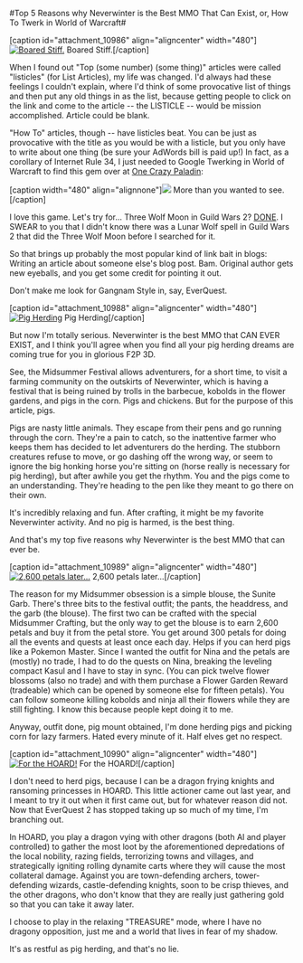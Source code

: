 #Top 5 Reasons why Neverwinter is the Best MMO That Can Exist, or, How To Twerk in World of Warcraft#

[caption id="attachment\_10986" align="aligncenter" width="480"][![Boared Stiff.](http://westkarana.com/wp-content/uploads/2013/09/GameClient-2013-09-12-00-38-15-69-480x334.jpg)](http://westkarana.com/wp-content/uploads/2013/09/GameClient-2013-09-12-00-38-15-69.jpg) Boared Stiff.[/caption]

When I found out "Top (some number) (some thing)" articles were called "listicles" (for List Articles), my life was changed. I'd always had these feelings I couldn't explain, where I'd think of some provocative list of things and then put any old things in as the list, because getting people to click on the link and come to the article -- the LISTICLE -- would be mission accomplished. Article could be blank.

"How To" articles, though -- have listicles beat. You can be just as provocative with the title as you would be with a listicle, but you only have to write about one thing (be sure your AdWords bill is paid up!) In fact, as a corollary of Internet Rule 34, I just needed to Google Twerking in World of Warcraft to find this gem over at [One Crazy Paladin](http://onecrazypaladin.wordpress.com/2013/08/26/miley-cyrus-twerking-in-world-of-warcraft/):

[caption width="480" align="alignnone"]![](http://onecrazypaladin.files.wordpress.com/2013/08/mileycyrus.png) More than you wanted to see.[/caption]

I love this game. Let's try for... Three Wolf Moon in Guild Wars 2? [DONE](http://www.shockfront.net/forum/m/5314351/viewthread/7251323-three-wolf-moon/forum_id/1721783). I SWEAR to you that I didn't know there was a Lunar Wolf spell in Guild Wars 2 that did the Three Wolf Moon before I searched for it.

So that brings up probably the most popular kind of link bait in blogs: Writing an article about someone else's blog post. Bam. Original author gets new eyeballs, and you get some credit for pointing it out.

Don't make me look for Gangnam Style in, say, EverQuest.

[caption id="attachment\_10988" align="aligncenter" width="480"][![Pig Herding](http://westkarana.com/wp-content/uploads/2013/09/GameClient-2013-09-11-22-20-24-911-480x320.jpg)](http://westkarana.com/wp-content/uploads/2013/09/GameClient-2013-09-11-22-20-24-911.jpg) Pig Herding[/caption]

But now I'm totally serious. Neverwinter is the best MMO that CAN EVER EXIST, and I think you'll agree when you find all your pig herding dreams are coming true for you in glorious F2P 3D.

See, the Midsummer Festival allows adventurers, for a short time, to visit a farming community on the outskirts of Neverwinter, which is having a festival that is being ruined by trolls in the barbecue, kobolds in the flower gardens, and pigs in the corn. Pigs and chickens. But for the purpose of this article, pigs.

Pigs are nasty little animals. They escape from their pens and go running through the corn. They're a pain to catch, so the inattentive farmer who keeps them has decided to let adventurers do the herding. The stubborn creatures refuse to move, or go dashing off the wrong way, or seem to ignore the big honking horse you're sitting on (horse really is necessary for pig herding), but after awhile you get the rhythm. You and the pigs come to an understanding. They're heading to the pen like they meant to go there on their own.

It's incredibly relaxing and fun. After crafting, it might be my favorite Neverwinter activity. And no pig is harmed, is the best thing.

And that's my top five reasons why Neverwinter is the best MMO that can ever be.

[caption id="attachment\_10989" align="aligncenter" width="480"][![2,600 petals later...](http://westkarana.com/wp-content/uploads/2013/09/GameClient-2013-09-11-21-48-58-25-480x300.jpg)](http://westkarana.com/wp-content/uploads/2013/09/GameClient-2013-09-11-21-48-58-25.jpg) 2,600 petals later...[/caption]

The reason for my Midsummer obsession is a simple blouse, the Sunite Garb. There's three bits to the festival outfit; the pants, the headdress, and the garb (the blouse). The first two can be crafted with the special Midsummer Crafting, but the only way to get the blouse is to earn 2,600 petals and buy it from the petal store. You get around 300 petals for doing all the events and quests at least once each day. Helps if you can herd pigs like a Pokemon Master. Since I wanted the outfit for Nina and the petals are (mostly) no trade, I had to do the quests on Nina, breaking the leveling compact Kasul and I have to stay in sync. (You can pick twelve flower blossoms (also no trade) and with them purchase a Flower Garden Reward (tradeable) which can be opened by someone else for fifteen petals). You can follow someone killing kobolds and ninja all their flowers while they are still fighting. I know this because people kept doing it to me.

Anyway, outfit done, pig mount obtained, I'm done herding pigs and picking corn for lazy farmers. Hated every minute of it. Half elves get no respect.

[caption id="attachment\_10990" align="aligncenter" width="480"][![For the HOARD!](http://westkarana.com/wp-content/uploads/2013/09/Reuben-2013-09-12-00-15-06-62-480x319.jpg)](http://westkarana.com/wp-content/uploads/2013/09/Reuben-2013-09-12-00-15-06-62.jpg) For the HOARD![/caption]

I don't need to herd pigs, because I can be a dragon frying knights and ransoming princesses in HOARD. This little actioner came out last year, and I meant to try it out when it first came out, but for whatever reason did not. Now that EverQuest 2 has stopped taking up so much of my time, I'm branching out.

In HOARD, you play a dragon vying with other dragons (both AI and player controlled) to gather the most loot by the aforementioned depredations of the local nobility, razing fields, terrorizing towns and villages, and strategically igniting rolling dynamite carts where they will cause the most collateral damage. Against you are town-defending archers, tower-defending wizards, castle-defending knights, soon to be crisp thieves, and the other dragons, who don't know that they are really just gathering gold so that you can take it away later.

I choose to play in the relaxing "TREASURE" mode, where I have no dragony opposition, just me and a world that lives in fear of my shadow.

It's as restful as pig herding, and that's no lie.


